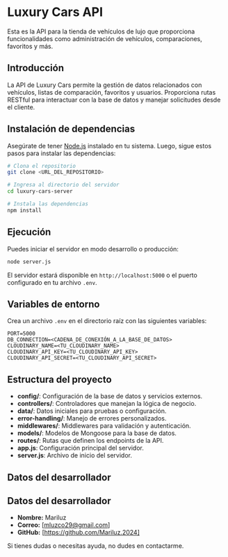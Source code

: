 
# Luxury Cars API

Esta es la API para la tienda de vehículos de lujo que proporciona funcionalidades como administración de vehículos, comparaciones, favoritos y más.

## Introducción

La API de Luxury Cars permite la gestión de datos relacionados con vehículos, listas de comparación, favoritos y usuarios. Proporciona rutas RESTful para interactuar con la base de datos y manejar solicitudes desde el cliente.

## Instalación de dependencias

Asegúrate de tener [Node.js](https://nodejs.org/) instalado en tu sistema. Luego, sigue estos pasos para instalar las dependencias:

```bash
# Clona el repositorio
git clone <URL_DEL_REPOSITORIO>

# Ingresa al directorio del servidor
cd luxury-cars-server

# Instala las dependencias
npm install
```

## Ejecución

Puedes iniciar el servidor en modo desarrollo o producción:

```bash
node server.js
```

El servidor estará disponible en `http://localhost:5000` o el puerto configurado en tu archivo `.env`.

## Variables de entorno

Crea un archivo `.env` en el directorio raíz con las siguientes variables:

```
PORT=5000
DB_CONNECTION=<CADENA_DE_CONEXIÓN_A_LA_BASE_DE_DATOS>
CLOUDINARY_NAME=<TU_CLOUDINARY_NAME>
CLOUDINARY_API_KEY=<TU_CLOUDINARY_API_KEY>
CLOUDINARY_API_SECRET=<TU_CLOUDINARY_API_SECRET>
```

## Estructura del proyecto

- **config/**: Configuración de la base de datos y servicios externos.
- **controllers/**: Controladores que manejan la lógica de negocio.
- **data/**: Datos iniciales para pruebas o configuración.
- **error-handling/**: Manejo de errores personalizados.
- **middlewares/**: Middlewares para validación y autenticación.
- **models/**: Modelos de Mongoose para la base de datos.
- **routes/**: Rutas que definen los endpoints de la API.
- **app.js**: Configuración principal del servidor.
- **server.js**: Archivo de inicio del servidor.

## Datos del desarrollador

## Datos del desarrollador
- **Nombre:** Mariluz
- **Correo:** [mluzco29@gmail.com]
- **GitHub:** [https://github.com/Mariluz.2024]

Si tienes dudas o necesitas ayuda, no dudes en contactarme.
